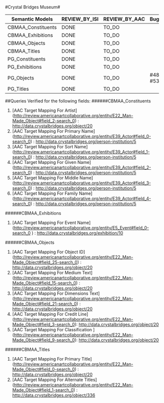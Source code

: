 #Crystal Bridges Museum#

| Semantic Models                 | REVIEW_BY_ISI | REVIEW_BY_AAC | Bugs
|---------------------------------|---------------|---------------|-----
| CBMAA_Constituents                 |     DONE      |     TO_DO     |
| CBMAA_Exhibitions                 |     DONE      |     TO_DO     |
| CBMAA_Objects                 |     DONE      |     TO_DO     |
| CBMAA_Titles                  |     DONE      |     TO_DO     |
| PG_Constituents                 |     DONE      |     TO_DO     |
| PG_Exhibitions                 |     DONE      |     TO_DO     |
| PG_Objects                 |     DONE      |     TO_DO    | #48, #53
| PG_Titles                  |     DONE      |     TO_DO     |

##Queries Verified for the following fields:
######CBMAA_Constituents
1. [AAC Target Mapping For Artist] (http://review.americanartcollaborative.org/entity/E22_Man-Made_Object#field_2-search_0) : http://data.crystalbridges.org/object/20
2. [AAC Target Mapping For Primary Name] (http://review.americanartcollaborative.org/entity/E39_Actor#field_0-search_0) : http://data.crystalbridges.org/person-institution/5
3. [AAC Target Mapping For Sort Name] (http://review.americanartcollaborative.org/entity/E39_Actor#field_1-search_0) : http://data.crystalbridges.org/person-institution/5
4. [AAC Target Mapping For Given Name] (http://review.americanartcollaborative.org/entity/E39_Actor#field_2-search_0) : http://data.crystalbridges.org/person-institution/5
5. [AAC Target Mapping For Middle Name] (http://review.americanartcollaborative.org/entity/E39_Actor#field_3-search_0) : http://data.crystalbridges.org/person-institution/5
6. [AAC Target Mapping For Family Name] (http://review.americanartcollaborative.org/entity/E39_Actor#field_4-search_0) : http://data.crystalbridges.org/person-institution/5

######CBMAA_Exhibitions
1. [AAC Target Mapping For Event Name] (http://review.americanartcollaborative.org/entity/E5_Event#field_0-search_0 ) : http://data.crystalbridges.org/exhibition/10

######CBMAA_Objects
1. [AAC Target Mapping For Object ID] (http://review.americanartcollaborative.org/entity/E22_Man-Made_Object#field_25-search_0) : http://data.crystalbridges.org/object/20
2. [AAC Target Mapping For Medium Text] (http://review.americanartcollaborative.org/entity/E22_Man-Made_Object#field_15-search_0) : http://data.crystalbridges.org/object/20
3. [AAC Target Mapping For Dimensions Text] (http://review.americanartcollaborative.org/entity/E22_Man-Made_Object#field_21-search_0) : http://data.crystalbridges.org/object/20
4. [AAC Target Mapping For Credit Line] (http://review.americanartcollaborative.org/entity/E22_Man-Made_Object#field_3-search_0): http://data.crystalbridges.org/object/20
5. [AAC Target Mapping For Classification ] (http://review.americanartcollaborative.org/entity/E22_Man-Made_Object#field_9-search_0): http://data.crystalbridges.org/object/20

######CBMAA_Titles
1. [AAC Target Mapping For Primary Title] (http://review.americanartcollaborative.org/entity/E22_Man-Made_Object#field_0-search_0)	 :	http://data.crystalbridges.org/object/20
2. [AAC Target Mapping For Alternate Titles] (http://review.americanartcollaborative.org/entity/E22_Man-Made_Object#field_1-search_0) : http://data.crystalbridges.org/object/336


